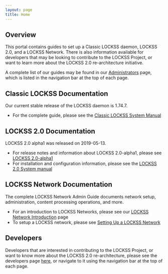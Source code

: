 ```yaml
---
layout: page
title: Home
---
```


## Overview

This portal contains guides to set up a Classic LOCKSS daemon, LOCKSS 2.0, and a LOCKSS Network. There is also information available for developers that may be looking to contribute to the LOCKSS Project, or want to learn more about the LOCKSS 2.0 re-architecture initiative.

A complete list of our guides may be found in our [Administrators](administrators/) page, which is listed in the navigation bar at the top of each page.

## Classic LOCKSS Documentation

Our current stable release of the LOCKSS daemon is 1.74.7. 
*   For the complete guide, please see the [Classic LOCKSS System Manual](administrators/classic-lockss/)

## LOCKSS 2.0 Documentation

LOCKSS 2.0 alpha1 was released on 2019-05-13.
*   For release notes and information about LOCKSS 2.0-alpha1, please see [LOCKSS 2.0-alpha1](administrators/releases/2.0-alpha1)
*   For installation and configuration information, please see the [LOCKSS 2.0 System manual](administrators/manual/)

## LOCKSS Network Documentation

The complete LOCKSS Network Admin Guide documents network setup, administration, content processing operations, and more.
*   For an introduction to LOCKSS Networks, please see our [LOCKSS Network Introduction](administrators/admin/introduction) page
*   To setup a LOCKSS network, please see [Setting Up a LOCKSS Network](administrators/admin/setting-up/)

## Developers

Developers that are interested in contributing to the LOCKSS Project, or want to know more about the LOCKSS 2.0 re-architecture, please see the developers page [here](developers/), or navigate to it using the navigation bar at the top of each page. 
